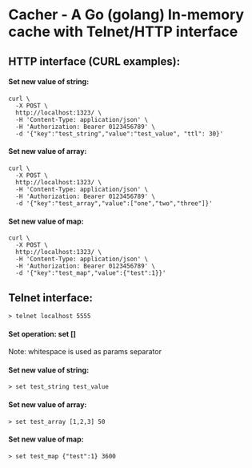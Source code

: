 # Cacher - A Go (golang) In-memory cache with Telnet/HTTP interface

## HTTP interface (CURL examples):

#### Set new value of string:
```
curl \
  -X POST \
  http://localhost:1323/ \
  -H 'Content-Type: application/json' \
  -H 'Authorization: Bearer 0123456789' \
  -d '{"key":"test_string","value":"test_value", "ttl": 30}'
```

#### Set new value of array:
```
curl \
  -X POST \
  http://localhost:1323/ \
  -H 'Content-Type: application/json' \
  -H 'Authorization: Bearer 0123456789' \
  -d '{"key":"test_array","value":["one","two","three"]}'
```

#### Set new value of map:
```
curl \
  -X POST \
  http://localhost:1323/ \
  -H 'Content-Type: application/json' \
  -H 'Authorization: Bearer 0123456789' \
  -d '{"key":"test_map","value":{"test":1}}'
```

## Telnet interface:
```
> telnet localhost 5555
```

#### Set operation: set <key> <value> [<ttl>]
Note: whitespace is used as params separator
#### Set new value of string: 
```
> set test_string test_value
```

#### Set new value of array: 
```
> set test_array [1,2,3] 50
```

#### Set new value of map: 
```
> set test_map {"test":1} 3600
```